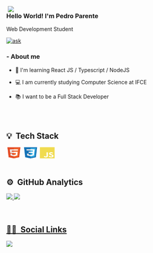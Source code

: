 <img align="right" width="500em"
					src="https://github.com/abhisheknaiidu/abhisheknaiidu/raw/master/code.gif?raw=true"/>

### Hello World! I'm Pedro Parente
Web Development Student
<a height="40" href="https://www.linkedin.com/in/pedro-parente-689320216/" target="_blank"><p align="left"> <img src="https://img.shields.io/badge/Ask%20me-anything-1abc9c.svg" alt="ask" /> </p> </a>

### - About me
- 🌱 I'm learning React JS / Typescript / NodeJS

- 💻 I am currently studying Computer Science at IFCE

- 📚 I want to be a Full Stack Developer

<br><br>

## 💡 &nbsp;Tech Stack
<div style="display: inline-block">
  <img alt="HTML" height="30" width="40" src="https://raw.githubusercontent.com/devicons/devicon/master/icons/html5/html5-original.svg">
  <img alt="CSS" height="30" width="40" src="https://raw.githubusercontent.com/devicons/devicon/master/icons/css3/css3-original.svg">
  <img alt="JS" height="30" width="40" src="https://raw.githubusercontent.com/devicons/devicon/master/icons/javascript/javascript-plain.svg">
  
</div>
 <br><br>

## ⚙️ &nbsp;GitHub Analytics
 <div>
  <a href="https://github.com/pedrop07">
  <img height="160em" src="https://github-readme-stats.vercel.app/api?username=pedrop07&show_icons=true&theme=github_dark&include_all_commits=true&count_private=true"/>
  <img height="160em" src="https://github-readme-stats.vercel.app/api/top-langs/?username=pedrop07&layout=compact&langs_count=7&theme=github_dark"/>
</div>
<br><br>


## 🙍‍♂ &nbsp;Social Links
<div>
      <a height="40" href="https://www.linkedin.com/in/pedro-parente-689320216/" target="_blank"><img src="https://img.shields.io/badge/LinkedIn-0077B5?style=for-the-badge&logo=linkedin&logoColor=white"></a> 
      
     
</div>
